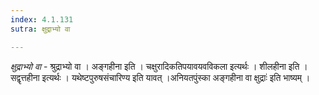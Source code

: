 ```yaml
---
index: 4.1.131
sutra: क्षुद्राभ्यो वा

---
```

_क्षुद्राभ्यो वा_ - श्रुद्राभ्यो वा । अङ्गहीना इति । चक्षुरादिकतिपयावयवविकला इत्यर्थः । शीलहीना इति । सद्वृत्तहीना इत्यर्थः । यथेष्टपुरुषसंचारिण्य इति यावत् ।अनियतपुंस्का अङ्गहीना वा क्षुद्राः॑ इति भाष्यम् ।